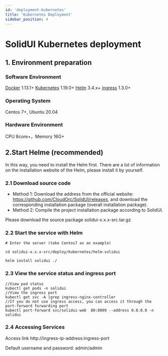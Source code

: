 ```yaml
---
id: 'deployment-kubernetes'
title: 'Kubernetes Deployment'
sidebar_position: 4
---
```



# SolidUI Kubernetes deployment

## 1. Environment preparation

### Software Environment  
[Docker](https://docs.docker.com/engine/install/) 1.13.1+ [Kubernetes](https://kubernetes.io/) 1.19.0+ [Helm](https://helm.sh/) 3.4.x+ [ingress](https://kubernetes.github.io/ingress-nginx/) 1.3.0+

### Operating System  
Centos 7+, Ubuntu 20.04

### Hardware Environment  
CPU 8core+，Memory 16G+  

## 2.Start Helme (recommended)

In this way, you need to install the Helm first. There are a lot of information on the installation website of the Helm, please install it by yourself.

### 2.1 Download source code

* Method 1: Download the address from the official website: https://github.com/CloudOrc/SolidUI/releases, and download the corresponding installation package (overall installation package).
* Method 2: Compile the project installation package according to SolidUI.

Please download the source package solidui-x.x.x-src.tar.gz


### 2.2 Start the service with Helm

```
# Enter the server (take Centos7 as an example)

cd solidui-x.x.x-src/deploy/kubernetes/helm-solidui

helm install solidui ./
```

### 2.3 View the service status and ingress port
```
//View pod status
kubectl get pods -n solidui
//View the ingress port
kubectl get svc -A |grep ingress-nginx-controller
//If you do not use ingress access, you can access it through the port-forward forwarding port
kubectl port-forward svc/solidui-web  80:8099 --address 0.0.0.0 -n solidui
```

### 2.4 Accessing Services

Access link http://ingress-ip-address:ingress-port

Default username and password: admin/admin